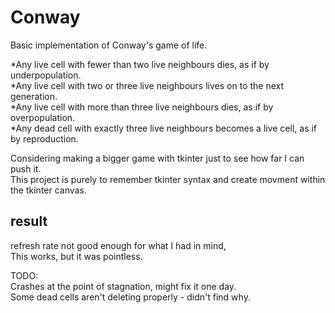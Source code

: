 # Conway

Basic implementation of Conway's game of life.  
  
*Any live cell with fewer than two live neighbours dies, as if by underpopulation.  
*Any live cell with two or three live neighbours lives on to the next generation.  
*Any live cell with more than three live neighbours dies, as if by overpopulation.  
*Any dead cell with exactly three live neighbours becomes a live cell, as if by reproduction.  
  
Considering making a bigger game with tkinter just to see how far I can push it.  
This project is purely to remember tkinter syntax and create movment within the tkinter canvas.  

## result

refresh rate not good enough for what I had in mind,  
This works, but it was pointless.  

TODO:  
Crashes at the point of stagnation, might fix it one day.  
Some dead cells aren't deleting properly - didn't find why.  
